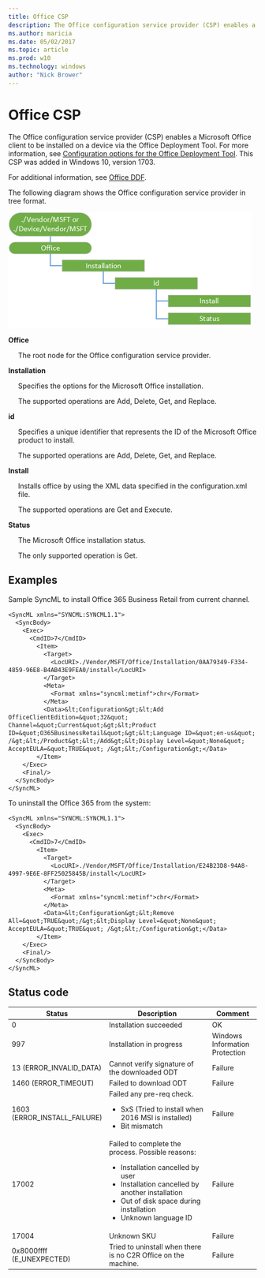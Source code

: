 ```yaml
---
title: Office CSP
description: The Office configuration service provider (CSP) enables a Microsoft Office client to be installed on a device. This CSP was added in Windows 10, version 1703.
ms.author: maricia
ms.date: 05/02/2017
ms.topic: article
ms.prod: w10
ms.technology: windows
author: "Nick Brower"
---
```



# Office CSP

The Office configuration service provider (CSP) enables a Microsoft Office client to be installed on a device via the Office Deployment Tool. For more information, see [Configuration options for the Office Deployment Tool](https://technet.microsoft.com/en-us/library/jj219426.aspx). 
This CSP was added in Windows 10, version 1703.

For additional information, see [Office DDF](office-ddf.md).

The following diagram shows the Office configuration service provider in tree format.

![Office CSP diagram](images/provisioning-csp-office.png)

<a href="" id="office"></a>**Office**

<p style="margin-left: 20px">The root node for the Office configuration service provider.</p>

<a href="" id="installation"></a>**Installation**  

<p style="margin-left: 20px">Specifies the options for the Microsoft Office installation.

<p style="margin-left: 20px">The supported operations are Add, Delete, Get, and Replace.

<a href="" id="id"></a>**id**  

<p style="margin-left: 20px">Specifies a unique identifier that represents the ID of the Microsoft Office product to install. 

<p style="margin-left: 20px">The supported operations are Add, Delete, Get, and Replace.

<a href="" id="install"></a>**Install**  

<p style="margin-left: 20px">Installs office by using the XML data specified in the configuration.xml file. 

<p style="margin-left: 20px">The supported operations are Get and Execute.

<a href="" id="status"></a>**Status**  

<p style="margin-left: 20px">The Microsoft Office installation status. 

<p style="margin-left: 20px">The only supported operation is Get.


## Examples

Sample SyncML to install Office 365 Business Retail from current channel.

```syntax
<SyncML xmlns="SYNCML:SYNCML1.1">
  <SyncBody>
    <Exec>
      <CmdID>7</CmdID>
        <Item>
          <Target>
            <LocURI>./Vendor/MSFT/Office/Installation/0AA79349-F334-4859-96E8-B4AB43E9FEA0/install</LocURI>
          </Target>
          <Meta>
            <Format xmlns="syncml:metinf">chr</Format>
          </Meta> 
          <Data>&lt;Configuration&gt;&lt;Add OfficeClientEdition=&quot;32&quot; Channel=&quot;Current&quot;&gt;&lt;Product ID=&quot;O365BusinessRetail&quot;&gt;&lt;Language ID=&quot;en-us&quot; /&gt;&lt;/Product&gt;&lt;/Add&gt;&lt;Display Level=&quot;None&quot; AcceptEULA=&quot;TRUE&quot; /&gt;&lt;/Configuration&gt;</Data>
        </Item>
    </Exec>
    <Final/>
  </SyncBody>
</SyncML>
```

To uninstall the Office 365 from the system:

```syntax
<SyncML xmlns="SYNCML:SYNCML1.1">
  <SyncBody>
    <Exec>
      <CmdID>7</CmdID>
        <Item>
          <Target>
            <LocURI>./Vendor/MSFT/Office/Installation/E24B23D8-94A8-4997-9E6E-8FF25025845B/install</LocURI>
          </Target>
          <Meta>
            <Format xmlns="syncml:metinf">chr</Format>
          </Meta> 
          <Data>&lt;Configuration&gt;&lt;Remove All=&quot;TRUE&quot;/&gt;&lt;Display Level=&quot;None&quot; AcceptEULA=&quot;TRUE&quot; /&gt;&lt;/Configuration&gt;</Data>
        </Item>
    </Exec>
    <Final/>
  </SyncBody>
</SyncML>
```

## Status code

<table>
<colgroup>
<col width="30%" />
<col width="50%" />
<col width="20%" />

</colgroup>
<thead>
<tr class="header">
<th>Status</th>
<th>Description</th>
<th>Comment</th>
</tr>
</thead>
<tbody>
<tr>
<td>0</td>
<td>Installation succeeded</td>
<td>OK</td>
</tr>
<tr>
<td>997</td>
<td>Installation in progress</td>
<td>Windows Information Protection</td>
</tr>
<tr>
<td>13 (ERROR_INVALID_DATA)</td>
<td>Cannot verify signature of the downloaded ODT</td>
<td>Failure</td>
</tr>
<tr>
<td>1460 (ERROR_TIMEOUT)</td>
<td>Failed to download ODT </td>
<td>Failure</td>
</tr>
<tr>
<td>1603 (ERROR_INSTALL_FAILURE)</td>
<td>Failed any pre-req check.
<ul>
<li>SxS (Tried to install when 2016 MSI is installed)</li>
<li>Bit mismatch</li>
</ul>
</td>
<td>Failure</td>
</tr>
<tr>
<td>17002</td>
<td>Failed to complete the process. Possible reasons:<ul>
<li>Installation cancelled by user</li>
<li>Installation cancelled by another installation</li>
<li>Out of disk space during installation </li>
<li>Unknown language ID</li>
</ul></td>
<td>Failure</td>
</tr>
<tr>
<td>17004</td>
<td>Unknown SKU</td>
<td>Failure</td>
</tr>
<tr>
<td>0x8000ffff (E_UNEXPECTED)</td>
<td>Tried to uninstall when there is no C2R Office on the machine.</td>
<td>Failure</td>
</tr>
</tbody>
</table>